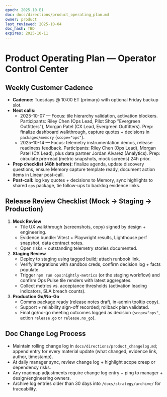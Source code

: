 ```yaml
---
epoch: 2025.10.E1
doc: docs/directions/product_operating_plan.md
owner: product
last_reviewed: 2025-10-04
doc_hash: TBD
expires: 2025-10-11
---
```


# Product Operating Plan — Operator Control Center

## Weekly Customer Cadence

- **Cadence:** Tuesdays @ 10:00 ET (primary) with optional Friday backup slot.
- **Next calls:**
  - 2025-10-07 — Focus: tile hierarchy validation, activation blockers. Participants: Riley Chen (Ops Lead, Pilot Shop "Evergreen Outfitters"), Morgan Patel (CX Lead, Evergreen Outfitters). Prep: finalize dashboard walkthrough, capture quotes + decisions in `packages/memory` (`scope="ops"`).
  - 2025-10-14 — Focus: telemetry instrumentation demos, release readiness feedback. Participants: Riley Chen (Ops Lead), Morgan Patel (CX Lead), plus data partner Jordan Alvarez (Analytics). Prep: circulate pre-read (metric snapshots, mock screens) 24h prior.
- **Prep checklist (48h before):** finalize agenda, update discovery questions, ensure Memory capture template ready, document action items in Linear post-call.
- **Post-call:** log key quotes + decisions to Memory, sync highlights to shared `ops` package, tie follow-ups to backlog evidence links.

## Release Review Checklist (Mock → Staging → Production)

1. **Mock Review**
   - Tile UX walkthrough (screenshots, copy) signed by design + engineering.
   - Evidence bundle: Vitest + Playwright results, Lighthouse perf snapshot, data contract notes.
   - Open risks + outstanding telemetry stories documented.
2. **Staging Review**
   - Deploy to staging using tagged build; attach runbook link.
   - Verify integrations with sandbox creds, confirm decision log + facts populate.
   - Trigger `npm run ops:nightly-metrics` (or the staging workflow) and confirm Ops Pulse tile renders with latest aggregates.
   - Collect metrics vs. acceptance thresholds (activation leading indicators, SLA breach counts).
3. **Production Go/No-Go**
   - Comms package ready (release notes draft, in-admin tooltip copy).
   - Support + reliability sign-off recorded; rollback plan validated.
   - Final go/no-go meeting outcomes logged as decision (`scope="ops"`, action `release.go` or `release.no_go`).

## Doc Change Log Process

- Maintain rolling change log in `docs/directions/product_changelog.md`; append entry for every material update (what changed, evidence link, author, timestamp).
- At daily manager sync, review change log + highlight scope creep or dependency risks.
- Any roadmap adjustments require change log entry + ping to manager + design/engineering owners.
- Archive log entries older than 30 days into `/docs/strategy/archive/` for traceability.
